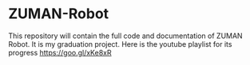 # ZUMAN-Robot
This repository will contain the full code and documentation of ZUMAN Robot. It is my graduation project. Here is the youtube playlist for its progress https://goo.gl/xKe8xR
